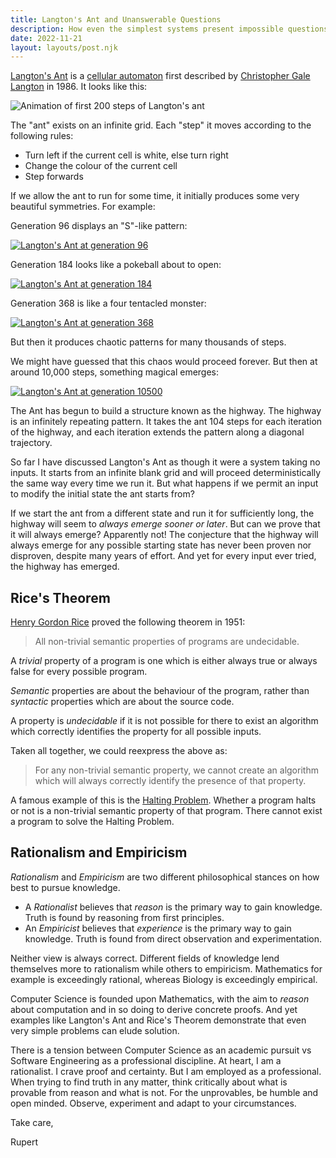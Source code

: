 ```yaml
---
title: Langton's Ant and Unanswerable Questions
description: How even the simplest systems present impossible questions
date: 2022-11-21
layout: layouts/post.njk
---
```


[Langton's Ant](https://en.wikipedia.org/wiki/Langton%27s_ant) is a [cellular automaton](https://en.wikipedia.org/wiki/Cellular_automaton) first described by [Christopher Gale Langton](https://en.wikipedia.org/wiki/Christopher_Langton) in 1986. It looks like this:

<img src="../../static/LangtonsAntAnimated.gif" alt="Animation of first 200 steps of Langton's ant" />

The "ant" exists on an infinite grid. Each "step" it moves according to the following rules:

- Turn left if the current cell is white, else turn right
- Change the colour of the current cell
- Step forwards

If we allow the ant to run for some time, it initially produces some very beautiful symmetries. For example:

Generation 96 displays an "S"-like pattern:

<a href="https://fildon.me/langton/?generation=96"><img src="../../static/langton96.png" alt="Langton's Ant at generation 96" /></a>

Generation 184 looks like a pokeball about to open:

<a href="https://fildon.me/langton/?generation=184"><img src="../../static/langton184.png" alt="Langton's Ant at generation 184" /></a>

Generation 368 is like a four tentacled monster:

<a href="https://fildon.me/langton/?generation=368"><img src="../../static/langton368.png" alt="Langton's Ant at generation 368" /></a>

But then it produces chaotic patterns for many thousands of steps.

We might have guessed that this chaos would proceed forever. But then at around 10,000 steps, something magical emerges:

<a href="https://fildon.me/langton/?generation=10500"><img src="../../static/langton10500.png" alt="Langton's Ant at generation 10500" /></a>

The Ant has begun to build a structure known as the highway. The highway is an infinitely repeating pattern. It takes the ant 104 steps for each iteration of the highway, and each iteration extends the pattern along a diagonal trajectory.

So far I have discussed Langton's Ant as though it were a system taking no inputs. It starts from an infinite blank grid and will proceed deterministically the same way every time we run it. But what happens if we permit an input to modify the initial state the ant starts from?

If we start the ant from a different state and run it for sufficiently long, the highway will seem to _always emerge sooner or later_. But can we prove that it will always emerge? Apparently not! The conjecture that the highway will always emerge for any possible starting state has never been proven nor disproven, despite many years of effort. And yet for every input ever tried, the highway has emerged.

## Rice's Theorem

[Henry Gordon Rice](https://en.wikipedia.org/wiki/Henry_Gordon_Rice) proved the following theorem in 1951:

> All non-trivial semantic properties of programs are undecidable.

A _trivial_ property of a program is one which is either always true or always false for every possible program.

_Semantic_ properties are about the behaviour of the program, rather than _syntactic_ properties which are about the source code.

A property is _undecidable_ if it is not possible for there to exist an algorithm which correctly identifies the property for all possible inputs.

Taken all together, we could reexpress the above as:

> For any non-trivial semantic property, we cannot create an algorithm which will always correctly identify the presence of that property.

A famous example of this is the [Halting Problem](https://en.wikipedia.org/wiki/Halting_problem). Whether a program halts or not is a non-trivial semantic property of that program. There cannot exist a program to solve the Halting Problem.

## Rationalism and Empiricism

_Rationalism_ and _Empiricism_ are two different philosophical stances on how best to pursue knowledge.

- A _Rationalist_ believes that _reason_ is the primary way to gain knowledge. Truth is found by reasoning from first principles.
- An _Empiricist_ believes that _experience_ is the primary way to gain knowledge. Truth is found from direct observation and experimentation.

Neither view is always correct. Different fields of knowledge lend themselves more to rationalism while others to empiricism. Mathematics for example is exceedingly rational, whereas Biology is exceedingly empirical.

Computer Science is founded upon Mathematics, with the aim to _reason_ about computation and in so doing to derive concrete proofs. And yet examples like Langton's Ant and Rice's Theorem demonstrate that even very simple problems can elude solution.

There is a tension between Computer Science as an academic pursuit vs Software Engineering as a professional discipline. At heart, I am a rationalist. I crave proof and certainty. But I am employed as a professional. When trying to find truth in any matter, think critically about what is provable from reason and what is not. For the unprovables, be humble and open minded. Observe, experiment and adapt to your circumstances.

Take care,

Rupert
